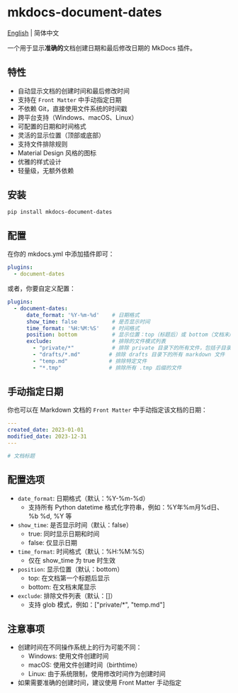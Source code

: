 # mkdocs-document-dates

[English](README.md) | 简体中文



一个用于显示**准确的**文档创建日期和最后修改日期的 MkDocs 插件。

## 特性

- 自动显示文档的创建时间和最后修改时间
- 支持在 `Front Matter` 中手动指定日期
- 不依赖 Git，直接使用文件系统的时间戳
- 跨平台支持（Windows、macOS、Linux）
- 可配置的日期和时间格式
- 灵活的显示位置（顶部或底部）
- 支持文件排除规则
- Material Design 风格的图标
- 优雅的样式设计
- 轻量级，无额外依赖

## 安装

```bash
pip install mkdocs-document-dates
```

## 配置

在你的 mkdocs.yml 中添加插件即可：

```yaml
plugins:
  - document-dates
```

或者，你要自定义配置：

```yaml
plugins:
  - document-dates:
      date_format: '%Y-%m-%d'    # 日期格式
      show_time: false           # 是否显示时间
      time_format: '%H:%M:%S'    # 时间格式
      position: bottom           # 显示位置：top（标题后）或 bottom（文档末尾）
      exclude:                   # 排除的文件模式列表
        - "private/*"            # 排除 private 目录下的所有文件，包括子目录
        - "drafts/*.md"         # 排除 drafts 目录下的所有 markdown 文件
        - "temp.md"             # 排除特定文件
        - "*.tmp"               # 排除所有 .tmp 后缀的文件
```

## 手动指定日期

你也可以在 Markdown 文档的 `Front Matter` 中手动指定该文档的日期：

```yaml
---
created_date: 2023-01-01
modified_date: 2023-12-31
---

# 文档标题
```

## 配置选项

- `date_format`: 日期格式（默认：%Y-%m-%d）
  - 支持所有 Python datetime 格式化字符串，例如：%Y年%m月%d日、%b %d, %Y 等
- `show_time`: 是否显示时间（默认：false）
  - true: 同时显示日期和时间
  - false: 仅显示日期
- `time_format`: 时间格式（默认：%H:%M:%S）
  - 仅在 show_time 为 true 时生效
- `position`: 显示位置（默认：bottom）
  - top: 在文档第一个标题后显示
  - bottom: 在文档末尾显示
- `exclude`: 排除文件列表（默认：[]）
  - 支持 glob 模式，例如：["private/*", "temp.md"]

## 注意事项

- 创建时间在不同操作系统上的行为可能不同：
  - Windows: 使用文件创建时间
  - macOS: 使用文件创建时间（birthtime）
  - Linux: 由于系统限制，使用修改时间作为创建时间
- 如果需要准确的创建时间，建议使用 Front Matter 手动指定

